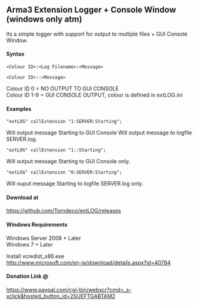 ## Arma3 Extension Logger + Console Window (windows  only atm)

Its a simple logger with support for output to multiple files + GUI Console Window.


#### Syntax
```
<Colour ID>:<Log Filename>:<Message>
```  
```
<Colour ID>::<Message>
```  

Colour ID 0 = NO OUTPUT TO GUI CONSOLE  
Colour ID 1-9 = GUI CONSOLE OUTPUT, colour is defined in extLOG.ini  

#### Examples
```
"extLOG" callExtension "1:SERVER:Starting";
```
Will output message Starting to GUI Console
Will output message to logfile SERVER.log.


```
"extLOG" callExtension "1::Starting";
```
Will output message Starting to GUI Console only.

```
"extLOG" callExtension "0:SERVER:Starting";
```
Will ouput message Starting to logfile SERVER.log only.


#### Download at
https://github.com/Torndeco/extLOG/releases


#### Windows Requirements  
Windows Server 2008 + Later  
Windows 7 + Later  

Install vcredist_x86.exe  
http://www.microsoft.com/en-ie/download/details.aspx?id=40784  

#### Donation Link @  

https://www.paypal.com/cgi-bin/webscr?cmd=_s-xclick&hosted_button_id=2SUEFTGABTAM2
 
